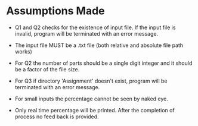 # Assumptions Made

* Q1 and Q2 checks for the existence of input file. If the input file is invalid, program will be terminated with an error message.

* The input file MUST be a .txt file (both relative and absolute file path works)

* For Q2 the number of parts should be a single digit integer and it should be a factor of the file size.

* For Q3 if directory 'Assignment' doesn't exist, program will be terminated with an error message.

* For small inputs the percentage cannot be seen by naked eye.

* Only real time  percentage will be printed. After the completion of process no feed back is provided.



